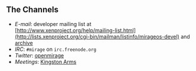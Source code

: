 ## The Channels

* *E-mail*: developer mailing list at [http://www.xenproject.org/help/mailing-list.html](http://lists.xenproject.org/cgi-bin/mailman/listinfo/mirageos-devel) and [archive](http://lists.xenproject.org/archives/html/mirageos-devel/)
* *IRC*: `#mirage` on `irc.freenode.org`
* *Twitter*: [openmirage](http://twitter.com/openmirage)
* *Meetings*: [Kingston Arms](http://www.kingston-arms.co.uk/)
